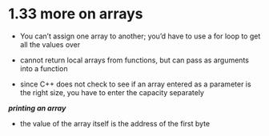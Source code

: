 # 1.33 more on arrays

- You can’t assign one array to another; you’d have to use a for loop to get all the values over
- cannot return local arrays from functions, but can pass as arguments into a function

- since C++ does not check to see if an array entered as a parameter is the right size, you have to enter the capacity separately

***printing an array***

- the value of the array itself is the address of the first byte